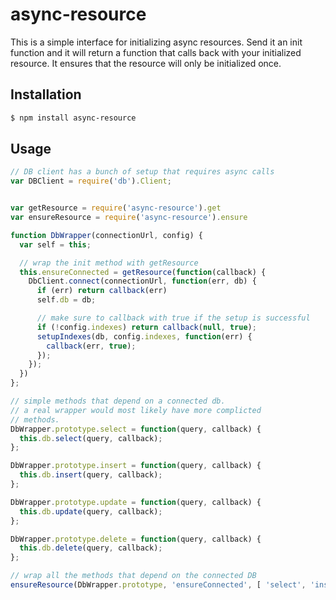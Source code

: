 # async-resource

This is a simple interface for initializing async resources. Send it an init function and it will return a function that calls back with your initialized resource. It ensures that the resource will only be initialized once.

## Installation

```bash
$ npm install async-resource
```

## Usage

``` js
// DB client has a bunch of setup that requires async calls
var DBClient = require('db').Client;


var getResource = require('async-resource').get
var ensureResource = require('async-resource').ensure

function DbWrapper(connectionUrl, config) {
  var self = this;

  // wrap the init method with getResource
  this.ensureConnected = getResource(function(callback) {
    DbClient.connect(connectionUrl, function(err, db) {
      if (err) return callback(err)
      self.db = db;

      // make sure to callback with true if the setup is successful
      if (!config.indexes) return callback(null, true);
      setupIndexes(db, config.indexes, function(err) {
        callback(err, true);
      });
    });
  })
};

// simple methods that depend on a connected db.
// a real wrapper would most likely have more complicted
// methods.
DbWrapper.prototype.select = function(query, callback) {
  this.db.select(query, callback);
};

DbWrapper.prototype.insert = function(query, callback) {
  this.db.insert(query, callback);
};

DbWrapper.prototype.update = function(query, callback) {
  this.db.update(query, callback);
};

DbWrapper.prototype.delete = function(query, callback) {
  this.db.delete(query, callback);
};

// wrap all the methods that depend on the connected DB
ensureResource(DbWrapper.prototype, 'ensureConnected', [ 'select', 'insert', 'update', 'delete' ])
```
